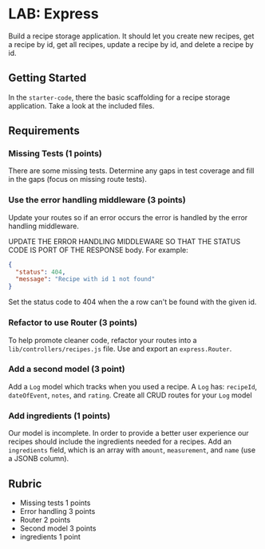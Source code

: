 # LAB: Express

Build a recipe storage application. It should let you create new recipes, get a recipe by id,
get all recipes, update a recipe by id, and delete a recipe by id.

## Getting Started

In the `starter-code`, there the basic scaffolding for a recipe storage application.
Take a look at the included files.

## Requirements

### Missing Tests (1 points)

There are some missing tests. Determine any gaps in test coverage and fill
in the gaps (focus on missing route tests).

### Use the error handling middleware (3 points)

Update your routes so if an error occurs the error is handled by the error handling
middleware.

UPDATE THE ERROR HANDLING MIDDLEWARE SO THAT THE STATUS CODE IS PORT OF THE RESPONSE
body. For example:

```json
{
  "status": 404,
  "message": "Recipe with id 1 not found"
}
```

Set the status code to 404 when the a row can't be found with the given id.

### Refactor to use Router (3 points)

To help promote cleaner code, refactor your routes into a `lib/controllers/recipes.js` file.
Use and export an `express.Router`.

### Add a second model (3 point)

Add a `Log` model which tracks when you used a recipe. A `Log` has:
`recipeId`, `dateOfEvent`, `notes`, and `rating`. Create all CRUD routes
for your `Log` model

### Add ingredients (1 points)

Our model is incomplete. In order to provide a better user experience our recipes
should include the ingredients needed for a recipes. Add an `ingredients` field,
which is an array with `amount`, `measurement`, and `name` (use a JSONB column).

## Rubric

* Missing tests 1 points
* Error handling 3 points
* Router 2 points
* Second model 3 points
* ingredients 1 point
